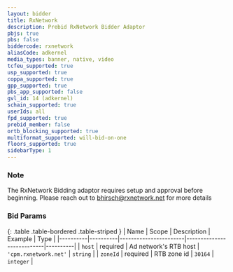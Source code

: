 ```yaml
---
layout: bidder
title: RxNetwork
description: Prebid RxNetwork Bidder Adaptor
pbjs: true
pbs: false
biddercode: rxnetwork
aliasCode: adkernel
media_types: banner, native, video
tcfeu_supported: true
usp_supported: true
coppa_supported: true
gpp_supported: true
pbs_app_supported: false
gvl_id: 14 (adkernel)
schain_supported: true
userIds: all
fpd_supported: true
prebid_member: false
ortb_blocking_supported: true
multiformat_supported: will-bid-on-one
floors_supported: true
sidebarType: 1
---
```


### Note

The RxNetwork Bidding adaptor requires setup and approval before beginning. Please reach out to <bhirsch@rxnetwork.net> for more details

### Bid Params

{: .table .table-bordered .table-striped }
| Name     | Scope    | Description           | Example                   | Type     |
|----------|----------|-----------------------|---------------------------|----------|
| `host`   | required | Ad network's RTB host | `'cpm.rxnetwork.net'` | `string` |
| `zoneId` | required | RTB zone id           | `30164`                 | `integer` |
